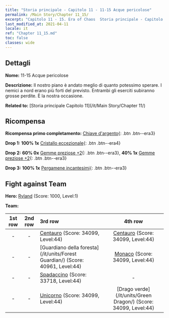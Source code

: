 ```yaml
---
title: "Storia principale - Capitolo 11 - 11-15 Acque pericolose"
permalink: /Main Story/Chapter 11_15/
excerpt: "Capitolo 11 - 15. Era of Chaos  Storia principale - Capitolo 11_15. 11-15 Acque pericolose"
last_modified_at: 2021-04-11
locale: it
ref: "Chapter 11_15.md"
toc: false
classes: wide
---
```


## Dettagli

 **Nome:** 11-15 Acque pericolose

 **Descrizione:** Il nostro piano è andato meglio di quanto potessimo sperare. I nemici a nord erano più forti del previsto. Entrambi gli eserciti subiranno grosse perdite. È la nostra occasione.

 **Related to:** [Storia principale Capitolo 11](/it/Main Story/Chapter 11/)

## Ricompensa

 **Ricompensa primo completamento:** [Chiave d'argento](/it/Items/con_693/){: .btn .btn--era3}

 **Drop 1:** **100% 1x** [Cristallo eccezionale](/it/Items/mat_38/){: .btn .btn--era4}

 **Drop 2:** **60% 0x** [Gemme preziose +2](/it/Items/mat_30/){: .btn .btn--era3}, **40% 1x** [Gemme preziose +2](/it/Items/mat_30/){: .btn .btn--era3}

 **Drop 3:** **100% 1x** [Pergamene incantesimi](/it/Items/con_694/){: .btn .btn--era3}


## Fight against Team
 **Hero:** [Ryland](/it/heroes/Ryland/) (Score: 1000, Level:1)

 **Team:**


  | 1st row | 2nd row | 3rd row | 4th row |
  |:----:|:----:|:----|:----:|
  | - | - | [Centauro](/it/units/Centaur/) (Score: 34099, Level:44)  | [Centauro](/it/units/Centaur/) (Score: 34099, Level:44)  |
  | - | - | [Guardiano della foresta](/it/units/Forest Guardian/) (Score: 40961, Level:44)  | [Monaco](/it/units/Monk/) (Score: 34099, Level:44)  |
  | - | - | [Spadaccino](/it/units/Swordsman/) (Score: 33718, Level:44)  | - |
  | - | - | [Unicorno](/it/units/Unicorn/) (Score: 34099, Level:44)  | [Drago verde](/it/units/Green Dragon/) (Score: 34099, Level:44)  |


